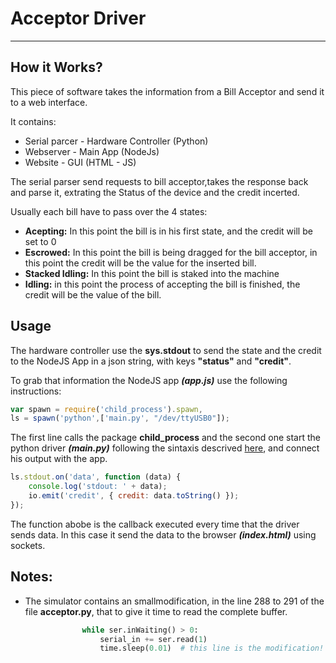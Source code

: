 # Acceptor Driver

----
## How it Works?

This piece of software takes the information from a Bill Acceptor and send it to a web interface.

It contains:

* Serial parcer - Hardware Controller (Python)
* Webserver - Main App (NodeJs)
* Website - GUI (HTML - JS)


The serial parser send requests to bill acceptor,takes the response back and parse it, extrating the Status of the device and the credit incerted.

Usually each bill have to pass over the 4 states:

* **Acepting:** In this point the bill is in his first state, and the credit will be set to 0
* **Escrowed:** In this point the bill is being dragged for the bill acceptor, in this point the credit will be the value for the inserted bill.
* **Stacked Idling:** In this point the bill is staked into the machine
* **Idling:** in this point the process of accepting the bill is finished, the credit will be the value of the bill.


## Usage

The hardware controller use the **sys.stdout** to send the state and the credit to the NodeJS App in a json string, with keys **"status"** and **"credit"**.

To grab that information the NodeJS app **_(app.js)_** use the following instructions:

```javascript
var spawn = require('child_process').spawn,
ls = spawn('python',['main.py', "/dev/ttyUSB0"]);

```

The first line calls the package **child_process** and the second one start the python driver **_(main.py)_** following the sintaxis descrived [here](https://nodejs.org/api/child_process.html#child_process_child_process_spawn_command_args_options), and connect his output with the app.   

```javascript
ls.stdout.on('data', function (data) {
    console.log('stdout: ' + data);
    io.emit('credit', { credit: data.toString() });
});

```

The function abobe is the callback executed every time that the driver sends data. In this case it send the data to the browser **_(index.html)_** using sockets.

## Notes:

* The simulator contains an smallmodification, in the line 288 to 291 of the file **acceptor.py**, that to give it time to read the complete buffer.

```python
                while ser.inWaiting() > 0:
                    serial_in += ser.read(1)
                    time.sleep(0.01)  # this line is the modification!

```